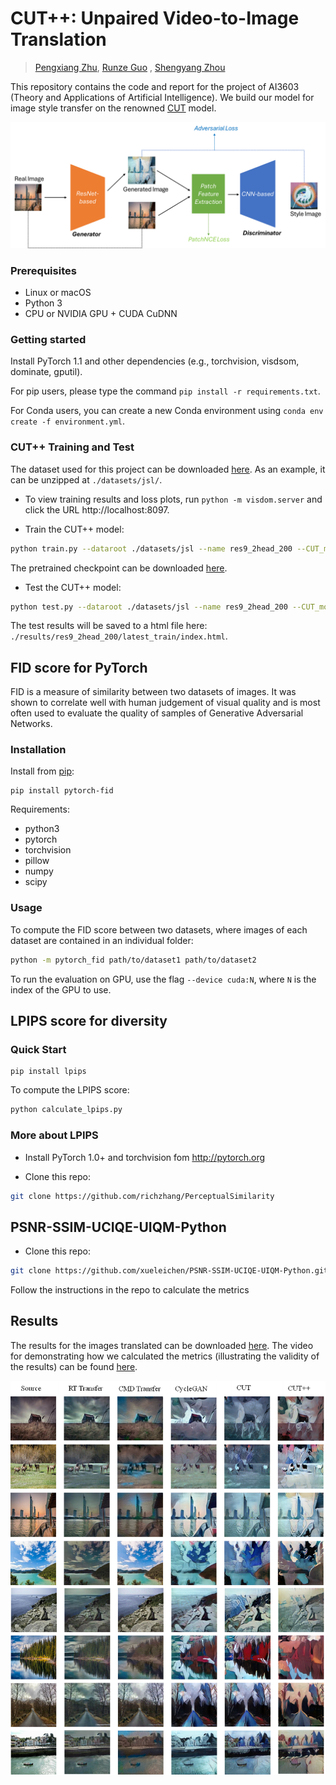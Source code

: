 # CUT++: Unpaired Video-to-Image Translation

> [Pengxiang Zhu](https://jubsteven.github.io/), [Runze Guo](https://github.com/Alanze) , [Shengyang Zhou](https://github.com/Arrebol-logos)

This repository contains the code and report for the project of AI3603 (Theory and Applications of Artificial Intelligence). We build our model for image style transfer on the renowned [CUT](https://github.com/taesungp/contrastive-unpaired-translation) model.

![Alt text](imgs/framework.png)



### Prerequisites
- Linux or macOS
- Python 3
- CPU or NVIDIA GPU + CUDA CuDNN

### Getting started

Install PyTorch 1.1 and other dependencies (e.g., torchvision, visdsom, dominate, gputil).

  For pip users, please type the command `pip install -r requirements.txt`.

  For Conda users,  you can create a new Conda environment using `conda env create -f environment.yml`.

### CUT++ Training and Test

The dataset used for this project can be downloaded [here](https://jbox.sjtu.edu.cn/l/q1aOGX). As an example, it can be unzipped at `./datasets/jsl/`.

- To view training results and loss plots, run `python -m visdom.server` and click the URL http://localhost:8097.

- Train the CUT++ model:
```bash
python train.py --dataroot ./datasets/jsl --name res9_2head_200 --CUT_mode CUT
```
The pretrained checkpoint can be downloaded [here](https://jbox.sjtu.edu.cn/l/Y1euDb).

- Test the CUT++ model:
```bash
python test.py --dataroot ./datasets/jsl --name res9_2head_200 --CUT_mode CUT --phase test
```

The test results will be saved to a html file here: `./results/res9_2head_200/latest_train/index.html`.

## FID score for PyTorch

FID is a measure of similarity between two datasets of images.
It was shown to correlate well with human judgement of visual quality and is most often used to evaluate the quality of samples of Generative Adversarial Networks.

### Installation

Install from [pip](https://pypi.org/project/pytorch-fid/):

```
pip install pytorch-fid
```

Requirements:
- python3
- pytorch
- torchvision
- pillow
- numpy
- scipy

### Usage

To compute the FID score between two datasets, where images of each dataset are contained in an individual folder:
```bash
python -m pytorch_fid path/to/dataset1 path/to/dataset2
```
To run the evaluation on GPU, use the flag `--device cuda:N`, where `N` is the index of the GPU to use.

## LPIPS score for diversity

### Quick Start

```
pip install lpips
```

To compute the LPIPS score:

```bash
python calculate_lpips.py
```

### More about LPIPS

- Install PyTorch 1.0+ and torchvision fom http://pytorch.org

- Clone this repo:
```bash
git clone https://github.com/richzhang/PerceptualSimilarity
```

## PSNR-SSIM-UCIQE-UIQM-Python

- Clone this repo:
```bash
git clone https://github.com/xueleichen/PSNR-SSIM-UCIQE-UIQM-Python.git
```

Follow the instructions in the repo to calculate the metrics


## Results

The results for the images translated can be downloaded [here](https://jbox.sjtu.edu.cn/l/G1MiXz). The video for demonstrating how we calculated the metrics (illustrating the validity of the results) can be found [here](https://jbox.sjtu.edu.cn/l/b1hOji).


![Alt text](imgs/result.png)


